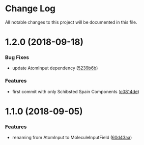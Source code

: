 # Change Log

All notable changes to this project will be documented in this file.

<a name="1.2.0"></a>
# 1.2.0 (2018-09-18)


### Bug Fixes

* update AtomInput dependency ([5239b6b](https://github.com/SUI-Components/sui-components/commit/5239b6b))


### Features

* first commit with only Schibsted Spain Components ([c0814de](https://github.com/SUI-Components/sui-components/commit/c0814de))



<a name="1.1.0"></a>
# 1.1.0 (2018-09-05)


### Features

* renaming from AtomInput to MoleculeInputField ([60d43aa](https://github.com/SUI-Components/sui-components/commit/60d43aa))



